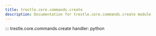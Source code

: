 ```yaml
---
title: trestle.core.commands.create
description: Documentation for trestle.core.commands.create module
---
```


::: trestle.core.commands.create
handler: python
